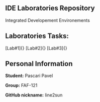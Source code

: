 ## IDE Laboratories Repository

Integrated Developement Environements

## Laboratories Tasks:

[Lab#1]{}
[Lab#2]{}
[Lab#3]{}



## Personal Information

**Student:** Pascari Pavel

**Group:** FAF-121

**GitHub nickname:** line2sun




